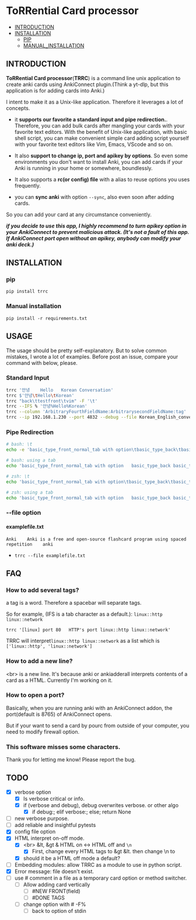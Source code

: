 # ToRRential Card processor

* [INTRODUCTION](#introduction)
* [INSTALLATION](#installation)
    * [PIP](#pip)
    * [MANUAL_INSTALLATION](#manual-installation)

## INTRODUCTION

**ToRRential Card processor**(**TRRC**) is a command line unix application to create anki cards using AnkiConnect plugin.(Think a yt-dlp, but this application is for adding cards into Anki.)

I intent to make it as a Unix-like application. Therefore it leverages a lot of concepts.

- it **supports our favorite a standard input and pipe redirection.**. Therefore, you can add bulk cards after mangling your cards with your favorite text editors. With the benefit of Unix-like application, with basic shell script, you can make convenient simple card adding script yourself with your favorite text editors like Vim, Emacs, VScode and so on.

- It also **support to change ip, port and apikey by options**. So even some environments you don't want to install Anki, you can add cards if your Anki is running in your home or somewhere, boundlessly.

- It also supports a **rc(or config) file** with a alias to reuse options you uses frequently.

- you can **sync anki** with option `--sync`, also even soon after adding cards.

So you can add your card at any circumstance conveniently.

***if you decide to use this app, I highly recommend to turn apikey option in your AnkiConnect to prevent malicious attack. (It's not a fault of this app. If AnkiConnect port open without an apikey, anybody can modify your anki deck.)***

## INSTALLATION

### pip
`pip install trrc`

### Manual installation
`pip install -r requirements.txt`

## USAGE
The usage should be pretty self-explanatory. But to solve common mistakes, I wrote a lot of examples. Before post an issue, compare your command with below, please.

### Standard Input
```sh
trrc '안녕	Hello	Korean Conversation'
trrc $'안녕\tHello\tKorean'
trrc "back\ttestfront\tvim" -F '\t'
trrc --IFS % '안녕%Hello%Korean'
trrc --column 'ArbitraryFourthFieldName:ArbitrarysecondFieldName:tag' 'FourthContent\tsecondContent\ttag'
trrc --ip 192.168.1.230 --port 4832 --debug --file Korean_English_conversation.txt
```

### Pipe Redirection
```sh
# bash: \t
echo -e 'basic_type_front_normal_tab with option\tbasic_type_back\tbasic_type_tag' | trrc -t 'Basic (and reversed card)' --column 'Front:Back:tag' --debug

# bash: using a tab
echo 'basic_type_front_normal_tab with option	basic_type_back	basic_type_tag' | trrc -t 'Basic (and reversed card)' --column 'Front:Back:tag' --debug

# zsh: \t
echo 'basic_type_front_normal_tab with option\tbasic_type_back\tbasic_type_tag' | trrc -t 'Basic (and reversed card)' --column 'Front:Back:tag' --debug

# zsh: using a tab
echo 'basic_type_front_normal_tab with option	basic_type_back	basic_type_tag' | trrc -t 'Basic (and reversed card)' --column 'Front:Back:tag' --debug
```

### --file option

#### examplefile.txt
```
Anki	Anki is a free and open-source flashcard program using spaced repetition	anki
```
* `trrc --file examplefile.txt`


## FAQ

### How to add several tags?
a tag is a word. Therefore a spacebar will separate tags.

So for example, (IFS is a tab character as a default.): `linux::http linux::network`

```
trrc '[linux] port 80	HTTP's port	linux::http linux::network'
```
TRRC will interpret`linux::http linux::network` as a list which is `['linux::http', 'linux::network']`

### How to add a new line?

\<br\> is a new line. It's because anki or ankiadderall interprets contents of a card as a HTML. Currently I'm working on it. 

### How to open a port?

Basically, when you are running anki with an AnkiConnect addon, the port(default is 8765) of AnkiConnect opens.

But if your want to send a card by pourc from outside of your computer, you need to modify firewall option.

### This software misses some characters.

Thank you for letting me know! Please report the bug.

## TODO

- [x] verbose option
    - [x] Is verbose critical or info.
    - [x] if (verbose and debug), debug overwrites verbose. or other algo
        - [x] if debug:; elif verbose:; else; return None
- [ ] new verbose purpose.
- [ ] add reliable and insightful pytests
- [x] config file option
- [x] HTML interpret on-off mode.
    - [x] \<br\> &lt, &gt & HTML on <-> HTML off and `\n`
        - [x] First, change every HTML tags to &gt &lt. then change \n to <br>
    - [x] should it be a HTML off mode a default?
- [ ] Embedding modules: allow TRRC as a module to use in python script.
- [x] Error message: file doesn't exist.
- [ ] use # comment in a file as a temporary card option or method switcher.
    - [ ] Allow adding card vertically
        - [ ] #NEW FRONT(field)
        - [ ] #DONE TAGS
    - [ ] change option with # -F%
        - [ ] back to option of stdin
